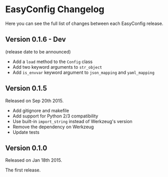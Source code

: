 # EasyConfig Changelog

Here you can see the full list of changes between each EasyConfig release.


## Version 0.1.6 - Dev

(release date to be announced)

- Add a `load` method to the `Config` class
- Add two keyword arguments to `str_object`
- Add `is_envvar` keyword argument to `json_mapping` and `yaml_mapping`


## Version 0.1.5

Released on Sep 20th 2015.

- Add gitignore and makefile
- Add support for Python 2/3 compatibility
- Use built-in `import_string` instead of Werkzeug's version
- Remove the dependency on Werkzeug
- Update tests


## Version 0.1.0

Released on Jan 18th 2015.

The first release.
